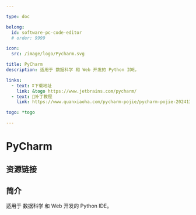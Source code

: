 ```yaml
---

type: doc

belong:
  id: software-pc-code-editor
  # order: 9999

icon:
  src: /image/logo/Pycharm.svg

title: PyCharm
description: 适用于 数据科学 和 Web 开发的 Python IDE。

links:
  - text: ⏬下载地址
    link: &togo https://www.jetbrains.com/pycharm/
  - text: 🚧补丁教程
    link: https://www.quanxiaoha.com/pycharm-pojie/pycharm-pojie-202413.html

togo: *togo

---
```


<ShowLogo />

# PyCharm

<ShowBreadcrumb />

## 资源链接

<ShowLinks />

## 简介

适用于 数据科学 和 Web 开发的 Python IDE。